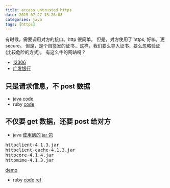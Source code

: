 ```yaml
---
title: access_untrusted_https
date: 2015-07-27 15:26:08
categories: java
tags: [https]
---
```


有时候，需要调用对方的接口。http 很简单。
但是，对方使用了 https, 好嘛，更 secure。
但是，是个自签发的证书...
这样，我们要么导入证书，要么忽略验证 (比较危险的方式)。
有这么牛的网站吗？
- [12306](https://kyfw.12306.cn/otn/regist/init)
- [广发银行](https://ebanks.gdb.com.cn/sperbank/perbankLogin.jsp)

## 只是请求信息，不 post 数据

- java [code](https://gist.github.com/ZhengxianLan/7fea50b85481d94628a3)
- ruby [code](https://gist.github.com/ZhengxianLan/d94acb9c47dd8ffff0f3)

## 不仅要 get 数据，还要 post 给对方

- java
[使用到的 jar 包](http://pan.baidu.com/s/1nt5TFol)
<pre>
httpclient-4.1.3.jar
httpclient-cache-4.1.3.jar
httpcore-4.1.4.jar
httpmime-4.1.3.jar
</pre>
[demo](https://gist.github.com/ZhengxianLan/0d5fc92562812a49aed7)

- ruby
[code](https://gist.github.com/ZhengxianLan/d96316db0f55d58c8db7)
[ref](http://www.rubyinside.com/nethttp-cheat-sheet-2940.html)
